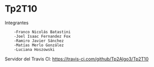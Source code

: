 # Tp2T10

Integrantes

		-Franco Nicolás Batastini
		-Joel Isaac Fernandez Fox
		-Ramiro Javier Sánchez
		-Matías Merlo González
		-Luciana Hoszowski

Servidor del Travis CI: https://travis-ci.com/github/Tp2Algo3/Tp2T10